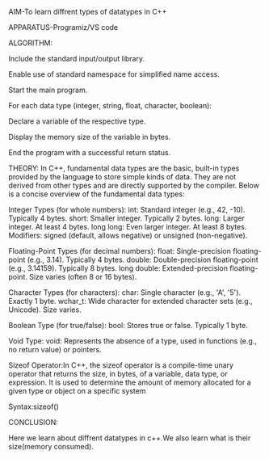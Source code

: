 AIM-To learn diffrent types of datatypes in C++

APPARATUS-Programiz/VS code

ALGORITHM:


Include the standard input/output library.

Enable use of standard namespace for simplified name access.

Start the main program.

For each data type (integer, string, float, character, boolean):

Declare a variable of the respective type.

Display the memory size of the variable in bytes.

End the program with a successful return status.

THEORY:
In C++, fundamental data types are the basic, built-in types provided by the language to store simple kinds of data. They are not derived from other types and are directly supported by the compiler. Below is a concise overview of the fundamental data types:

Integer Types (for whole numbers):
int: Standard integer (e.g., 42, -10). Typically 4 bytes.
short: Smaller integer. Typically 2 bytes.
long: Larger integer. At least 4 bytes.
long long: Even larger integer. At least 8 bytes.
Modifiers: signed (default, allows negative) or unsigned (non-negative).

Floating-Point Types (for decimal numbers):
float: Single-precision floating-point (e.g., 3.14). Typically 4 bytes.
double: Double-precision floating-point (e.g., 3.14159). Typically 8 bytes.
long double: Extended-precision floating-point. Size varies (often 8 or 16 bytes).

Character Types (for characters):
char: Single character (e.g., 'A', '5'). Exactly 1 byte.
wchar_t: Wide character for extended character sets (e.g., Unicode). Size varies.

Boolean Type (for true/false):
bool: Stores true or false. Typically 1 byte.

Void Type:
void: Represents the absence of a type, used in functions (e.g., no return value) or pointers.

Sizeof Operator:In C++, the sizeof operator is a compile-time unary operator that returns the size, in bytes, of a variable, data type, or expression. It is used to determine the amount of memory allocated for a given type or object on a specific system

Syntax:sizeof()

CONCLUSION:

Here we learn about diffrent datatypes in c++.We also learn what is their size(memory consumed).








